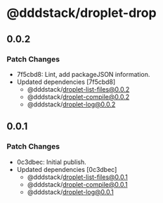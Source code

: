 # @dddstack/droplet-drop

## 0.0.2

### Patch Changes

- 7f5cbd8: Lint, add packageJSON information.
- Updated dependencies [7f5cbd8]
  - @dddstack/droplet-list-files@0.0.2
  - @dddstack/droplet-compile@0.0.2
  - @dddstack/droplet-log@0.0.2

## 0.0.1

### Patch Changes

- 0c3dbec: Initial publish.
- Updated dependencies [0c3dbec]
  - @dddstack/droplet-list-files@0.0.1
  - @dddstack/droplet-compile@0.0.1
  - @dddstack/droplet-log@0.0.1

